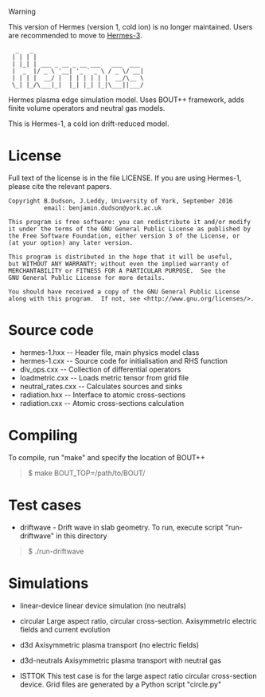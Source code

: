 > [!WARNING]
> This version of Hermes (version 1, cold ion) is no longer maintained.
> Users are recommended to move to [Hermes-3](https://github.com/bendudson/hermes-3/).

      _   _
     | | | |                              
     | |_| | ___ _ __ _ __ ___   ___  ___ 
     |  _  |/ _ \ '__| '_ ` _ \ / _ \/ __|
     | | | |  __/ |  | | | | | |  __/\__ \
     \_| |_/\___|_|  |_| |_| |_|\___||___/

Hermes plasma edge simulation model. Uses BOUT++ framework, adds finite volume
operators and neutral gas models.

This is Hermes-1, a cold ion drift-reduced model.

License
=======

Full text of the license is in the file LICENSE. If you are using Hermes-1,
please cite the relevant papers.

    Copyright B.Dudson, J.Leddy, University of York, September 2016
              email: benjamin.dudson@york.ac.uk

    This program is free software: you can redistribute it and/or modify
    it under the terms of the GNU General Public License as published by
    the Free Software Foundation, either version 3 of the License, or
    (at your option) any later version.

    This program is distributed in the hope that it will be useful,
    but WITHOUT ANY WARRANTY; without even the implied warranty of
    MERCHANTABILITY or FITNESS FOR A PARTICULAR PURPOSE.  See the
    GNU General Public License for more details.

    You should have received a copy of the GNU General Public License
    along with this program.  If not, see <http://www.gnu.org/licenses/>.

Source code
===========

* hermes-1.hxx   -- Header file, main physics model class
* hermes-1.cxx   -- Source code for initialisation and RHS function
* div_ops.cxx    -- Collection of differential operators
* loadmetric.cxx -- Loads metric tensor from grid file
* neutral_rates.cxx -- Calculates sources and sinks
* radiation.hxx  -- Interface to atomic cross-sections
* radiation.cxx  -- Atomic cross-sections calculation

Compiling
=========

To compile, run "make" and specify the location of BOUT++
> $ make BOUT_TOP=/path/to/BOUT/

Test cases
==========

 * driftwave - Drift wave in slab geometry. To run, execute script
   "run-driftwave" in this directory
  > $ ./run-driftwave


Simulations
===========

* linear-device
  linear device simulation (no neutrals)

* circular 
  Large aspect ratio, circular cross-section. Axisymmetric electric
  fields and current evolution

* d3d
  Axisymmetric plasma transport (no electric fields)

* d3d-neutrals
  Axisymmetric plasma transport with neutral gas

* ISTTOK
  This test case is for the large aspect ratio circular cross-section device.
  Grid files are generated by a Python script "circle.py"

